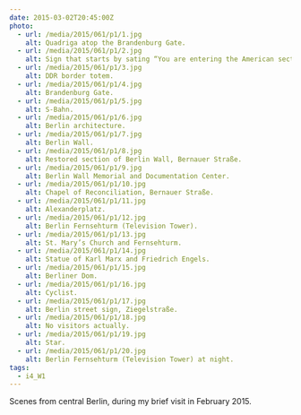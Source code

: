```yaml
---
date: 2015-03-02T20:45:00Z
photo:
  - url: /media/2015/061/p1/1.jpg
    alt: Quadriga atop the Brandenburg Gate.
  - url: /media/2015/061/p1/2.jpg
    alt: Sign that starts by sating “You are entering the American sector”.
  - url: /media/2015/061/p1/3.jpg
    alt: DDR border totem.
  - url: /media/2015/061/p1/4.jpg
    alt: Brandenburg Gate.
  - url: /media/2015/061/p1/5.jpg
    alt: S-Bahn.
  - url: /media/2015/061/p1/6.jpg
    alt: Berlin architecture.
  - url: /media/2015/061/p1/7.jpg
    alt: Berlin Wall.
  - url: /media/2015/061/p1/8.jpg
    alt: Restored section of Berlin Wall, Bernauer Straße.
  - url: /media/2015/061/p1/9.jpg
    alt: Berlin Wall Memorial and Documentation Center.
  - url: /media/2015/061/p1/10.jpg
    alt: Chapel of Reconciliation, Bernauer Straße.
  - url: /media/2015/061/p1/11.jpg
    alt: Alexanderplatz.
  - url: /media/2015/061/p1/12.jpg
    alt: Berlin Fernsehturm (Television Tower).
  - url: /media/2015/061/p1/13.jpg
    alt: St. Mary’s Church and Fernsehturm.
  - url: /media/2015/061/p1/14.jpg
    alt: Statue of Karl Marx and Friedrich Engels.
  - url: /media/2015/061/p1/15.jpg
    alt: Berliner Dom.
  - url: /media/2015/061/p1/16.jpg
    alt: Cyclist.
  - url: /media/2015/061/p1/17.jpg
    alt: Berlin street sign, Ziegelstraße.
  - url: /media/2015/061/p1/18.jpg
    alt: No visitors actually.
  - url: /media/2015/061/p1/19.jpg
    alt: Star.
  - url: /media/2015/061/p1/20.jpg
    alt: Berlin Fernsehturm (Television Tower) at night.
tags:
  - i4_W1
---
```


Scenes from central Berlin, during my brief visit in February 2015.
